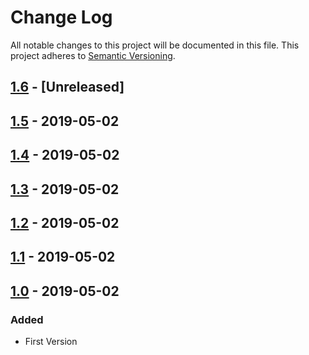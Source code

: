 # Change Log

All notable changes to this project will be documented in this file.
This project adheres to [Semantic Versioning](http://semver.org/).

## [1.6](https://github.com/CCCSV/RepoTest/compare/v1.5...dev) - [Unreleased]

## [1.5](https://github.com/CCCSV/RepoTest/compare/v1.4...v1.5) - 2019-05-02

## [1.4](https://github.com/CCCSV/RepoTest/compare/v1.3...v1.4) - 2019-05-02

## [1.3](https://github.com/CCCSV/RepoTest/compare/v1.2...v1.3) - 2019-05-02

## [1.2](https://github.com/CCCSV/RepoTest/compare/v1.1...v1.2) - 2019-05-02

## [1.1](https://github.com/CCCSV/RepoTest/compare/v1.0...v1.1) - 2019-05-02

## [1.0](https://github.com/CCCSV/RepoTest/compare/v1.0...v1.0) - 2019-05-02

### Added
* First Version
